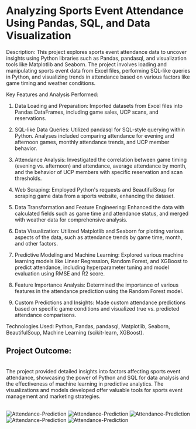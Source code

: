 # Analyzing Sports Event Attendance Using Pandas, SQL, and Data Visualization

Description:
This project explores sports event attendance data to uncover insights using Python libraries such as Pandas, pandasql, and visualization tools like Matplotlib and Seaborn. The project involves loading and manipulating sports event data from Excel files, performing SQL-like queries in Python, and visualizing trends in attendance based on various factors like game timing and weather conditions.

Key Features and Analysis Performed:

1. Data Loading and Preparation:
Imported datasets from Excel files into Pandas DataFrames, including game sales, UCP scans, and reservations.

2. SQL-like Data Queries:
Utilized pandasql for SQL-style querying within Python. Analyses included comparing attendance for evening and afternoon games, monthly attendance trends, and UCP member behavior.

3. Attendance Analysis:
Investigated the correlation between game timing (evening vs. afternoon) and attendance, average attendance by month, and the behavior of UCP members with specific reservation and scan thresholds.

4. Web Scraping:
Employed Python's requests and BeautifulSoup for scraping game data from a sports website, enhancing the dataset.

5. Data Transformation and Feature Engineering:
Enhanced the data with calculated fields such as game time and attendance status, and merged with weather data for comprehensive analysis.

6. Data Visualization:
Utilized Matplotlib and Seaborn for plotting various aspects of the data, such as attendance trends by game time, month, and other factors.

7. Predictive Modeling and Machine Learning:
Explored various machine learning models like Linear Regression, Random Forest, and XGBoost to predict attendance, including hyperparameter tuning and model evaluation using RMSE and R2 score.

8. Feature Importance Analysis:
Determined the importance of various features in the attendance prediction using the Random Forest model.

9. Custom Predictions and Insights:
Made custom attendance predictions based on specific game conditions and visualized true vs. predicted attendance comparisons.

Technologies Used: Python, Pandas, pandasql, Matplotlib, Seaborn, BeautifulSoup, Machine Learning (scikit-learn, XGBoost).

## Project Outcome:
<br>The project provided detailed insights into factors affecting sports event attendance, showcasing the power of Python and SQL for data analysis and the effectiveness of machine learning in predictive analytics. The visualizations and models developed offer valuable tools for sports event management and marketing strategies.<br><br>

![Attendance-Prediction](https://drive.google.com/uc?export=view&id=14dOnGJ-Ol-gmDPVP38tbrcM0z77Wqsv7)
![Attendance-Prediction](https://drive.google.com/uc?export=view&id=1-yugeXs7ZgWTz5KdYK3fPhJH440kYeBL)
![Attendance-Prediction](https://drive.google.com/uc?export=view&id=1DTzbS-U0y1NtZcvriLIfU7G80teEeKj8)
![Attendance-Prediction](https://drive.google.com/uc?export=view&id=1DAQWZIBH4CD-VG0VPeXvPnoI9YwZ0NWx)
![Attendance-Prediction](https://drive.google.com/uc?export=view&id=1E7zC-uM_xdorxP_n5Th2ZrtsxYL_ojG8)
